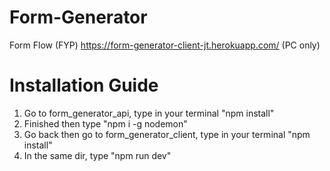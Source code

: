 # Form-Generator
Form Flow (FYP)
https://form-generator-client-jt.herokuapp.com/
(PC only)

# Installation Guide
1. Go to form_generator_api, type in your terminal "npm install"
2. Finished then type "npm i -g nodemon"
3. Go back then go to form_generator_client, type in your terminal "npm install"
4. In the same dir, type "npm run dev"
